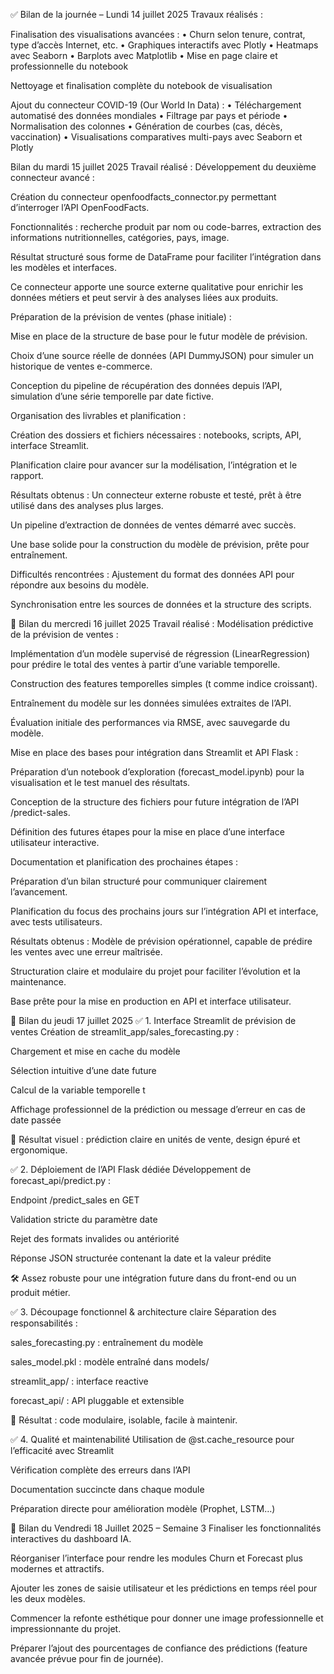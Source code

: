 ✅ Bilan de la journée – Lundi 14 juillet 2025
Travaux réalisés :

Finalisation des visualisations avancées :
• Churn selon tenure, contrat, type d’accès Internet, etc.
• Graphiques interactifs avec Plotly
• Heatmaps avec Seaborn
• Barplots avec Matplotlib
• Mise en page claire et professionnelle du notebook

Nettoyage et finalisation complète du notebook de visualisation

Ajout du connecteur COVID-19 (Our World In Data) :
• Téléchargement automatisé des données mondiales
• Filtrage par pays et période
• Normalisation des colonnes
• Génération de courbes (cas, décès, vaccination)
• Visualisations comparatives multi-pays avec Seaborn et Plotly


Bilan du mardi 15 juillet 2025
Travail réalisé :
Développement du deuxième connecteur avancé :

Création du connecteur openfoodfacts_connector.py permettant d’interroger l’API OpenFoodFacts.

Fonctionnalités : recherche produit par nom ou code-barres, extraction des informations nutritionnelles, catégories, pays, image.

Résultat structuré sous forme de DataFrame pour faciliter l’intégration dans les modèles et interfaces.

Ce connecteur apporte une source externe qualitative pour enrichir les données métiers et peut servir à des analyses liées aux produits.

Préparation de la prévision de ventes (phase initiale) :

Mise en place de la structure de base pour le futur modèle de prévision.

Choix d’une source réelle de données (API DummyJSON) pour simuler un historique de ventes e-commerce.

Conception du pipeline de récupération des données depuis l’API, simulation d’une série temporelle par date fictive.

Organisation des livrables et planification :

Création des dossiers et fichiers nécessaires : notebooks, scripts, API, interface Streamlit.

Planification claire pour avancer sur la modélisation, l’intégration et le rapport.

Résultats obtenus :
Un connecteur externe robuste et testé, prêt à être utilisé dans des analyses plus larges.

Un pipeline d’extraction de données de ventes démarré avec succès.

Une base solide pour la construction du modèle de prévision, prête pour entraînement.

Difficultés rencontrées :
Ajustement du format des données API pour répondre aux besoins du modèle.

Synchronisation entre les sources de données et la structure des scripts.

📅 Bilan du mercredi 16 juillet 2025
Travail réalisé :
Modélisation prédictive de la prévision de ventes :

Implémentation d’un modèle supervisé de régression (LinearRegression) pour prédire le total des ventes à partir d’une variable temporelle.

Construction des features temporelles simples (t comme indice croissant).

Entraînement du modèle sur les données simulées extraites de l’API.

Évaluation initiale des performances via RMSE, avec sauvegarde du modèle.

Mise en place des bases pour intégration dans Streamlit et API Flask :

Préparation d’un notebook d’exploration (forecast_model.ipynb) pour la visualisation et le test manuel des résultats.

Conception de la structure des fichiers pour future intégration de l’API /predict-sales.

Définition des futures étapes pour la mise en place d’une interface utilisateur interactive.

Documentation et planification des prochaines étapes :

Préparation d’un bilan structuré pour communiquer clairement l’avancement.

Planification du focus des prochains jours sur l’intégration API et interface, avec tests utilisateurs.

Résultats obtenus :
Modèle de prévision opérationnel, capable de prédire les ventes avec une erreur maîtrisée.

Structuration claire et modulaire du projet pour faciliter l’évolution et la maintenance.

Base prête pour la mise en production en API et interface utilisateur.



📝 Bilan du jeudi 17 juillet 2025
✅ 1. Interface Streamlit de prévision de ventes
Création de streamlit_app/sales_forecasting.py :

Chargement et mise en cache du modèle

Sélection intuitive d’une date future

Calcul de la variable temporelle t

Affichage professionnel de la prédiction ou message d’erreur en cas de date passée

📌 Résultat visuel : prédiction claire en unités de vente, design épuré et ergonomique.

✅ 2. Déploiement de l’API Flask dédiée
Développement de forecast_api/predict.py :

Endpoint /predict_sales en GET

Validation stricte du paramètre date

Rejet des formats invalides ou antériorité

Réponse JSON structurée contenant la date et la valeur prédite

🛠️ Assez robuste pour une intégration future dans du front-end ou un produit métier.

✅ 3. Découpage fonctionnel & architecture claire
Séparation des responsabilités :

sales_forecasting.py : entraînement du modèle

sales_model.pkl : modèle entraîné dans models/

streamlit_app/ : interface reactive

forecast_api/ : API pluggable et extensible

🧩 Résultat : code modulaire, isolable, facile à maintenir.

✅ 4. Qualité et maintenabilité
Utilisation de @st.cache_resource pour l’efficacité avec Streamlit

Vérification complète des erreurs dans l’API

Documentation succincte dans chaque module

Préparation directe pour amélioration modèle (Prophet, LSTM…)


📅 Bilan du Vendredi 18 Juillet 2025 – Semaine 3
Finaliser les fonctionnalités interactives du dashboard IA.

Réorganiser l’interface pour rendre les modules Churn et Forecast plus modernes et attractifs.

Ajouter les zones de saisie utilisateur et les prédictions en temps réel pour les deux modèles.

Commencer la refonte esthétique pour donner une image professionnelle et impressionnante du projet.

Préparer l’ajout des pourcentages de confiance des prédictions (feature avancée prévue pour fin de journée).